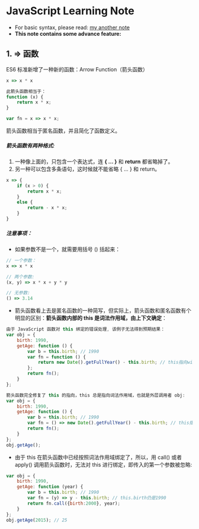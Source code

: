 # JavaScript Learning Note
* For basic syntax, please read: [my another note](../LearnHTML/js_notes.md)
* **This note contains some advance feature:**

## 1. => 函数
ES6 标准新增了一种新的函数：Arrow Function（箭头函数）

```javascript
x => x * x

此箭头函数相当于：
function (x) {
    return x * x;
}
```

```javascript
var fn = x => x * x;
```
箭头函数相当于匿名函数，并且简化了函数定义。

##### 箭头函数有两种格式:
1. 一种像上面的，只包含一个表达式，连 **\{ ... }** 和 **return** 都省略掉了。
1. 另一种可以包含多条语句，这时候就不能省略 \{ ... } 和 return。
```javascript
x => {
    if (x > 0) {
        return x * x;
    }
    else {
        return - x * x;
    }
}
```

##### 注意事项：
* 如果参数不是一个，就需要用括号 () 括起来：
```javascript
// 一个参数：
x => x * x

// 两个参数:
(x, y) => x * x + y * y

// 无参数:
() => 3.14
```
* 箭头函数看上去是匿名函数的一种简写，但实际上，箭头函数和匿名函数有个明显的区别：**箭头函数内部的 this 是词法作用域，由上下文确定**：
```javascript
由于 JavaScript 函数对 this 绑定的错误处理, 该例子无法得到预期结果：
var obj = {
    birth: 1990,
    getAge: function () {
        var b = this.birth; // 1990
        var fn = function () {
            return new Date().getFullYear() - this.birth; // this指向window或undefined
        };
        return fn();
    }
};
```
```javascript
箭头函数完全修复了 this 的指向，this 总是指向词法作用域，也就是外层调用者 obj:
var obj = {
    birth: 1990,
    getAge: function () {
        var b = this.birth; // 1990
        var fn = () => new Date().getFullYear() - this.birth; // this指向obj对象
        return fn();
    }
};
obj.getAge(); 
```
* 由于 this 在箭头函数中已经按照词法作用域绑定了，所以，用 call() 或者 apply() 调用箭头函数时，无法对 this 进行绑定，即传入的第一个参数被忽略:
```javascript
var obj = {
    birth: 1990,
    getAge: function (year) {
        var b = this.birth; // 1990
        var fn = (y) => y - this.birth; // this.birth仍是1990
        return fn.call({birth:2000}, year);
    }
};
obj.getAge(2015); // 25
```